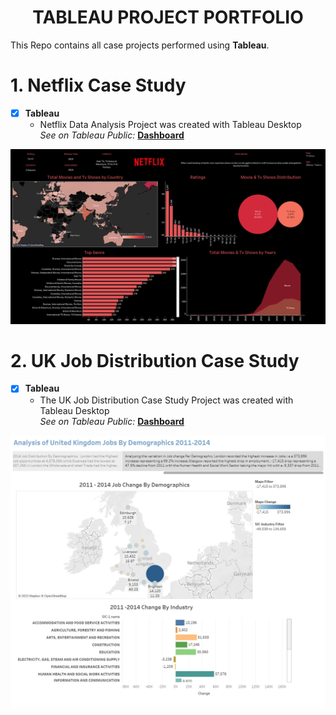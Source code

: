 <h1 align="center">
  TABLEAU PROJECT PORTFOLIO
</h1

<p align="center">This Repo contains all case projects performed using <b>Tableau</b>.</p>

#  1. Netflix Case Study
- [x] **Tableau** 
  - Netflix Data Analysis Project was created with Tableau Desktop<br />
*See on Tableau Public:* **[Dashboard](https://public.tableau.com/views/NetflixDataWorkbook/Dashboard1?:language=en-US&:display_count=n&:origin=viz_share_link)**<br />

![Netflix Dashboard](https://github.com/martinkilombe/Data-Analyst-Project/blob/main/Netflix%20Data/Netdlix%20dashbaord.png)  

#  2. UK Job Distribution Case Study
- [x] **Tableau** 
  - The UK Job Distribution Case Study Project was created with Tableau Desktop<br />
*See on Tableau Public:* **[Dashboard](https://public.tableau.com/views/UKJobDemographicAnalysis2011-2014/AnalysisofUnitedKingdomJobsByDemographics?:language=en-US&:display_count=n&:origin=viz_share_link)**<br />

![Netflix Dashboard](https://github.com/martinkilombe/Data-Analyst-Project/blob/main/UK%20Job%20Distibution%202011-2014/Analysis%20of%20United%20Kingdom%20Jobs%20By%20Demographics2.png)  







